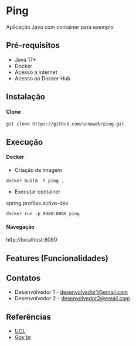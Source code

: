 # Ping

Aplicação Java com container para exemplo

## Pré-requisitos

- Java 17+
- Docker 
- Acesso a internet
- Acesso ao Docker Hub

## Instalação

#### Clone

```
git clone https://github.com/acnaweb/ping.git
```

## Execução


#### Docker

* Criação de imagem

```
docker build -t ping .
```

* Executar container

spring.profiles.active-dev
```
docker run -p 8080:8080 ping
```

#### Navegação

http://localhost:8080


## Features (Funcionalidades)

## Contatos

- Desenvolvedor 1 - desenvolvedor1@email.com
- Desenvolvedor 2 - desenvolvedor2@email.com


## Referências

 - [UOL](https://www.uol.com.br/)
 - [Gov br](https://www.gov.br/)
